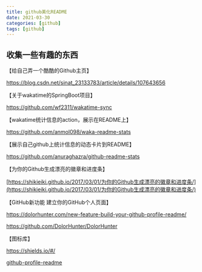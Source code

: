 ```yaml
---
title: github美化README
date: 2021-03-30
categories: [github]
tags: [github]
---
```


## 收集一些有趣的东西

【给自己弄一个酷酷的Github主页】

https://blog.csdn.net/sinat_23133783/article/details/107643656

【关于wakatime的SpringBoot项目】

https://github.com/wf2311/wakatime-sync 

【wakatime统计信息的action，展示在README上】

https://github.com/anmol098/waka-readme-stats 

【展示自己github上统计信息的动态卡片到README】

https://github.com/anuraghazra/github-readme-stats 

【为你的Github生成漂亮的徽章和进度条】

[https://shikieiki.github.io/2017/03/01/为你的Github生成漂亮的徽章和进度条/](https://shikieiki.github.io/2017/03/01/为你的Github生成漂亮的徽章和进度条/) 

【GitHub新功能 建立你的GitHub个人页面】

https://dolorhunter.com/new-feature-build-your-github-profile-readme/

https://github.com/DolorHunter/DolorHunter

【图标库】

https://shields.io/#/

[github-profile-readme](https://github.com/abhisheknaiidu/awesome-github-profile-readme)

